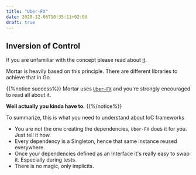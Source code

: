 ```yaml
---
title: "Uber-FX"
date: 2020-12-06T10:35:11+02:00
draft: true
---
```


## Inversion of Control

If you are unfamiliar with the concept please read about [it](https://en.wikipedia.org/wiki/Inversion_of_control).

Mortar is heavily based on this principle. There are different libraries to achieve that in Go.

{{%notice success%}}
Mortar uses [`Uber-FX`](https://github.com/uber-go/fx) and you're strongly encouraged to read all about it.

**Well actually you kinda have to.**
{{%/notice%}}

To summarize, this is what you need to understand about IoC frameworks

- You are not the one creating the dependencies, `Uber-FX` does it for you. Just tell it how.
- Every dependency is a Singleton, hence that same instance reused everywhere.
- Once your dependencies defined as an Interface it's really easy to swap it. Especially during tests.
- There is no magic, only implicits.
